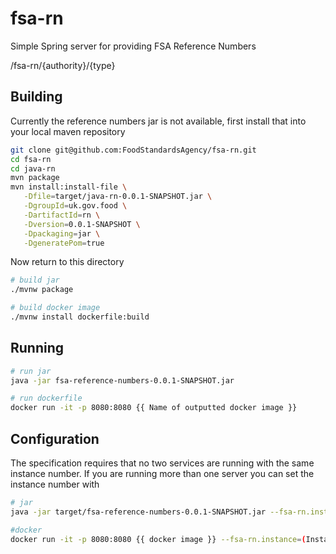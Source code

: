 # fsa-rn

Simple Spring server for providing FSA Reference Numbers

/fsa-rn/{authority}/{type}

## Building

Currently the reference numbers jar is not available, first install that into your local maven repository

```sh
git clone git@github.com:FoodStandardsAgency/fsa-rn.git
cd fsa-rn
cd java-rn
mvn package
mvn install:install-file \
   -Dfile=target/java-rn-0.0.1-SNAPSHOT.jar \
   -DgroupId=uk.gov.food \
   -DartifactId=rn \
   -Dversion=0.0.1-SNAPSHOT \
   -Dpackaging=jar \
   -DgeneratePom=true
```

Now return to this directory

```sh
# build jar
./mvnw package

# build docker image
./mvnw install dockerfile:build
```

## Running

```sh
# run jar
java -jar fsa-reference-numbers-0.0.1-SNAPSHOT.jar

# run dockerfile
docker run -it -p 8080:8080 {{ Name of outputted docker image }}
```

## Configuration

The specification requires that no two services are running with the same instance number. If you are running more than one server you can set the instance number with
```sh
# jar
java -jar target/fsa-reference-numbers-0.0.1-SNAPSHOT.jar --fsa-rn.instance=(Instance number)

#docker
docker run -it -p 8080:8080 {{ docker image }} --fsa-rn.instance=(Instance number)
```
